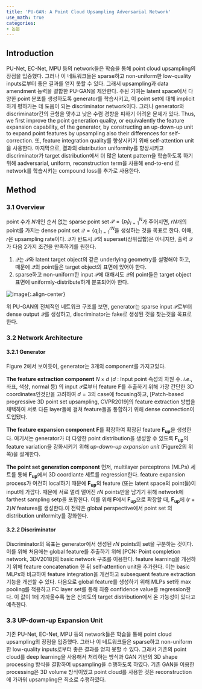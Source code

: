 ```yaml
---
title: 'PU-GAN: A Point Cloud Upsampling Adversarial Network'
use_math: true
categories:
- 논문
---
```


## Introduction
PU-Net, EC-Net, MPU 등의 network들은 학습을 통해 point cloud upsampling의 장점을 입증했다. 그러나 이 네트워크들은 sparse하고 non-uniform한 low-quality inputs로부터 좋은 결과를 얻지 못할 수 있다. 그래서 upsampling과 data amendment 능력을 결합한 PU-GAN을 제안한다. 주된 기여는 latent space에서 다양한 point 분포를 생성하도록 generator를 학습시키고, 이 point set에 대해 implicit하게 평하가는 데 도움이 되는 discriminator network이다. 그러나 generator와 discriminator간의 균형을 맞추고 낮은 수렴 경향을 피하기 어려운 문제가 있다. Thus, we first improve the point generation quality, or equivalently the feature expansion capability, of the generator, by constructing an up-down-up unit to expand point features by upsampling also their differences for self-correction.  또, feature integration quality를 향상시키기 위해 self-attention unit을 사용한다. 마지막으로, 결과의 distribution uniformity를 향상시키고 discriminator가 target distribution에서 더 많은 latent pattern을 학습하도록 하기 위해 aadversarial, uniform, reconstruction term을 사용해 end-to-end 로 network를 학습시키는 compound loss를 추가로 사용한다.
##  Method
### 3.1 Overview
point 수가 $N$개인 순서 없는 sparse point set $\mathcal{P}=\left \{  p_{i} \right \}_ {i=1}^{N}$가 주어지면, $rN$개의 point를 가지는 dense point set  $\mathcal{Q}=\left \{  q_{i} \right \}_ {i=1}^{rN}$을 생성하는 것을 목표로 한다. 이때, $r$은 upsampling rate이다. $\mathcal{Q}$가 반드시 $\mathcal{P}$의 superset(상위집합)은 아니지만, 출력 $\mathcal{Q}$가 다음 2가지 조건을 만족하기를 원한다.
1. $\mathcal{Q}$는 $\mathcal{P}$와 latent target object의 같은 underlying geometry를 설명해야 하고, 때문에 $\mathcal{Q}$의 point들은 target object의 표면에 있어야 한다.
2. sparse하고 non-uniform한 input $\mathcal{P}$에 대해서도 $\mathcal{Q}$의 point들은 target object 표면에 uniformly-distribute하게 분포되어야 한다.

![image](https://user-images.githubusercontent.com/79836443/133037097-4dc912bb-f9d2-4a0f-83a0-40b3776db7f4.png){:.align-center}

위 PU-GAN의 전체적인 네트워크 구조를 보면, generator는 sparse input $\mathcal{P}$로부터 dense output $\mathcal{Q}$를 생성하고, discriminator는 fake로 생성된 것을 찾는것을 목표로 한다.

### 3.2 Network Architecture
#### 3.2.1  Generator
Figure 2에서 보이듯이, generator는 3개의 component를 가지고있다.

**The feature extraction component** $N\times d$ ($d$ : Input point 속성의 차원 수. $i.e.$, 좌표, 색상, normal 등) 의 input $\mathcal{P}$로부터 feature $\mathbf{F}$를 추출하기 위해 가장 간단한 3D coordinates인것만을 고려하여 $d=3$의 case에 focusing하고, \[Patch-based progressive 3D point set upsampling, CVPR2019\]의 feature extraction 방법을 채택하여 서로 다른  layer들에 걸쳐 feature들을 통합하기 위해 dense connection이 도입됐다.

**The feature expansion component** $\mathbf{F}$를 확장하여 확장된 feature $\mathbf{F_{up}}$을 생성한다. 여기서는 generator가 더 다양한 point distribution을 생성할 수 있도록 $\mathbf{F_{up}}$의 feature variation을 강화시키기 위해 *up-down-up expansion unit* (Figure2의 위쪽)을 설계한다.

**The point set generation component** 먼저, multilayer perceptrons (MLPs) 세트를 통해 $\mathbf{F_{up}}$에서 3D coordiante 세트를 regression한다. feature expansion process가 여전히 local하기 때문에 $\mathbf{F_{up}}$의 feature (또는 latent space의 point들)이 input에 가깝다. 때문에 서로 멀리 떨어진 $rN$ points만을 남기기 위해 network에 farthest sampling setp을 포함한다. 이를 위해 $\mathbf{F}$에서 $\mathbf{F_{up}}$으로 확장할 때, $\mathbf{F_{up}}$에 $(r+2)N$ features를 생성한다.이 전략은 global perspective에서 point set 의 distribution uniformity를 강화한다.

#### 3.2.2 Discriminator
Discriminator의 목표는 generator에서 생성된 $rN$ points의 set을 구분하는 것이다. 이를 위해 처음에는 global feature를 추출하기 위해 \[PCN: Point completion network, 3DV2018\]의 basic network 구조를 이용한다. feature learning을 개선하기 위해  feature concatenation 한 뒤 self-attention unit을 추가한다. 이는 basic MLPs와 비교하여 feature integration을 개선하고 subsequent feature extraction 기능을 개선할 수 있다. 다음으로 global feature를 생성하기 위해 MLPs set와  max pooling를 적용하고 FC layer set를 통해 최종 confidence value를 regression한다. 이 값이 1에 가까울수록 높은 신뢰도의 target distribution에서 온 가능성이 있다고 예측한다.

### 3.3 UP-down-up Expansion Unit

기존 PU-Net, EC-Net, MPU 등의 network들은 학습을 통해 point cloud upsampling의 장점을 입증했다. 그러나 이 네트워크들은 sparse하고 non-uniform한 low-quality inputs로부터 좋은 결과를 얻지 못할 수 있다. 
그래서 기존의 point cloud를 deep learning을 사용해서 처리하는 방식과 GAN 기반의 3D shape processing 방식을 결합하여 upsampling을 수행하도록 하였다. 기존 GAN을 이용한 processing은 3D volume 방식이었고 point cloud를 사용한 것은 reconstruction에 가까워 upsampling은 최소로 수행하였다.
